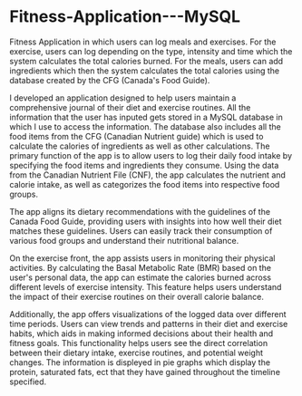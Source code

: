 # Fitness-Application---MySQL
Fitness Application in which users can log meals and exercises. For the exercise, users can log depending on the type, intensity and time which the system calculates the total calories burned. For the meals, users can add ingredients which then the system calculates the total calories using the database created by the CFG (Canada's Food Guide).

I developed an application designed to help users maintain a comprehensive journal of their diet and exercise routines. All the information that the user has inputed gets stored in a MySQL database in which I use to access the information. The database also includes all the food items from the CFG (Canadian Nutrient guide) which is used to calculate the calories of ingredients as well as other calculations. The primary function of the app is to allow users to log their daily food intake by specifying the food items and ingredients they consume. Using the data from the Canadian Nutrient File (CNF), the app calculates the nutrient and calorie intake, as well as categorizes the food items into respective food groups. 

The app aligns its dietary recommendations with the guidelines of the Canada Food Guide, providing users with insights into how well their diet matches these guidelines. Users can easily track their consumption of various food groups and understand their nutritional balance.

On the exercise front, the app assists users in monitoring their physical activities. By calculating the Basal Metabolic Rate (BMR) based on the user's personal data, the app can estimate the calories burned across different levels of exercise intensity. This feature helps users understand the impact of their exercise routines on their overall calorie balance.

Additionally, the app offers visualizations of the logged data over different time periods. Users can view trends and patterns in their diet and exercise habits, which aids in making informed decisions about their health and fitness goals. This functionality helps users see the direct correlation between their dietary intake, exercise routines, and potential weight changes. The information is displeyed in pie graphs which display the protein, saturated fats, ect that they have gained throughout the timeline specified.
